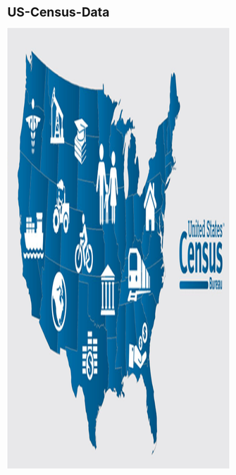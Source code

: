 # US-Census-Data

<div align="center">
    <img src="99863Census-bureau.jpeg" alt="Logo" width="1000" height="1000">
</div>
